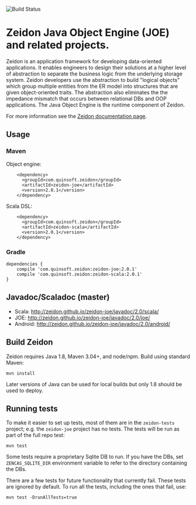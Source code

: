 ![Build Status](https://github.com/zeidon/zeidon-joe/actions/workflows/ci.yml/badge.svg)

# Zeidon Java Object Engine (JOE) and related projects.

Zeidon is an application framework for developing data-oriented applications.  It enables engineers to design their solutions at a higher level of abstraction to separate the business logic from the underlying storage system.  Zeidon developers use the abstraction to build "logical objects" which group multiple entities from the ER model into structures that are given object-oriented traits.  The abstraction also eliminates the the impedance mismatch that occurs between relational DBs and OOP applications.  The Java Object Engine is the runtime component of Zeidon.

For more information see the [Zeidon documentation page](http://zeidon.github.io/zeidon-joe).

## Usage

### Maven

Object engine:

```
    <dependency>
      <groupId>com.quinsoft.zeidon</groupId>
      <artifactId>zeidon-joe</artifactId>
      <version>2.0.1</version>
    </dependency>
```

Scala DSL:

```
    <dependency>
      <groupId>com.quinsoft.zeidon</groupId>
      <artifactId>zeidon-scala</artifactId>
      <version>2.0.1</version>
    </dependency>
```

### Gradle

```
dependencies {
    compile 'com.quinsoft.zeidon:zeidon-joe:2.0.1'
    compile 'com.quinsoft.zeidon:zeidon-scala:2.0.1'
}
```

## Javadoc/Scaladoc (master)

* Scala: http://zeidon.github.io/zeidon-joe/javadoc/2.0/scala/
* JOE: http://zeidon.github.io/zeidon-joe/javadoc/2.0/joe/
* Android: http://zeidon.github.io/zeidon-joe/javadoc/2.0/android/

## Build Zeidon

Zeidon requires Java 1.8, Maven 3.04+, and node/npm.  Build using standard Maven:

```
mvn install
```

Later versions of Java can be used for local builds but only 1.8 should be used to deploy.

## Running tests

To make it easier to set up tests, most of them are in the `zeidon-tests` project; e.g. the `zeidon-joe` project has no tests.  The tests will be run as part of the full repo test:

`mvn test`

Some tests require a proprietary Sqlite DB to run.  If you have the DBs, set `ZENCAS_SQLITE_DIR` environment variable to refer to the directory containing the DBs.

There are a few tests for future functionality that currently fail.  These tests are ignored by default.  To run all the tests, including the ones that fail, use:

`mvn test -DrunAllTests=true`

